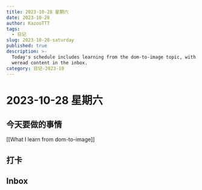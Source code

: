 ```yaml
---
title: 2023-10-28 星期六
date: 2023-10-28
author: KazooTTT
tags:
  - 日记
slug: 2023-10-28-saturday
published: true
description: >-
  Today's schedule includes learning from the dom-to-image topic, with a note on
  weread content in the inbox.
category: 日记-2023-10
---
```


# 2023-10-28 星期六

## 今天要做的事情

[[What I learn from dom-to-image]]

## 打卡

## Inbox

<!-- start of weread -->
<!-- end of weread -->
